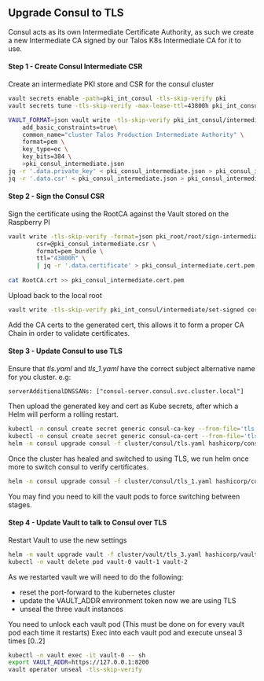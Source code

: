 ## Upgrade Consul to TLS

Consul acts as its own Intermediate Certificate Authority, as such we create a new Intermediate CA signed by our Talos 
K8s Intermediate CA for it to use.


#### Step 1 - Create Consul Intermediate CSR

Create an intermediate PKI store and CSR for the consul cluster

```bash
vault secrets enable -path=pki_int_consul -tls-skip-verify pki  
vault secrets tune -tls-skip-verify -max-lease-ttl=43800h pki_int_consul
```

```bash
VAULT_FORMAT=json vault write -tls-skip-verify pki_int_consul/intermediate/generate/exported \
    add_basic_constraints=true\
    common_name="cluster Talos Production Intermediate Authority" \
    format=pem \
    key_type=ec \
    key_bits=384 \
    >pki_consul_intermediate.json
jq -r '.data.private_key' < pki_consul_intermediate.json > pki_consul_intermediate.key.pem
jq -r '.data.csr' < pki_consul_intermediate.json > pki_consul_intermediate.csr
```


#### Step 2 - Sign the Consul CSR

Sign the certificate using the RootCA against the Vault stored on the Raspberry PI 
```bash
vault write -tls-skip-verify -format=json pki_root/root/sign-intermediate \
        csr=@pki_consul_intermediate.csr \
        format=pem_bundle \
        ttl="43800h" \
        | jq -r '.data.certificate' > pki_consul_intermediate.cert.pem
        
cat RootCA.crt >> pki_consul_intermediate.cert.pem
```

Upload back to the local root
```bash
vault write -tls-skip-verify pki_int_consul/intermediate/set-signed certificate=@pki_consul_intermediate.cert.pem 
```
Add the CA certs to the generated cert, this allows it to form a proper CA Chain in order to validate certificates.


#### Step 3 - Update Consul to use TLS


Ensure that *tls.yaml* and *tls_1.yaml* have the correct subject alternative name for you cluster.
e.g:

`serverAdditionalDNSSANs: ["consul-server.consul.svc.cluster.local"]`
 
Then upload the generated key and cert as Kube secrets, after which a Helm will perform a rolling restart.
```bash
kubectl -n consul create secret generic consul-ca-key --from-file='tls.key=./pki_consul_intermediate.key.pem'
kubectl -n consul create secret generic consul-ca-cert --from-file='tls.crt=./pki_consul_intermediate.cert.pem'
helm -n consul upgrade consul -f cluster/consul/tls.yaml hashicorp/consul
```

Once the cluster has healed and switched to using TLS, we run helm once more to switch consul to verify certificates.
```bash
helm -n consul upgrade consul -f cluster/consul/tls_1.yaml hashicorp/consul
```


You may find you need to kill the vault pods to force switching between stages.


#### Step 4 - Update Vault to talk to Consul over TLS

Restart Vault to use the new settings

```bash
helm -n vault upgrade vault -f cluster/vault/tls_3.yaml hashicorp/vault
kubectl -n vault delete pod vault-0 vault-1 vault-2
```

As we restarted vault we will need to do the following:
* reset the port-forward to the kubernetes cluster
* update the VAULT_ADDR environment token now we are using TLS
* unseal the three vault instances

You need to unlock each vault pod (This must be done on for every vault pod each time it restarts)
Exec into each vault pod and execute unseal 3 times [0..2]

```bash
kubectl -n vault exec -it vault-0 -- sh
export VAULT_ADDR=https://127.0.0.1:8200
vault operator unseal -tls-skip-verify
```
